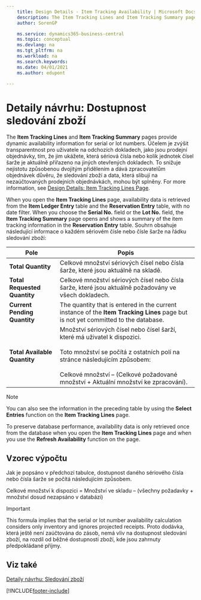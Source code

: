 ```yaml
---
    title: Design Details - Item Tracking Availability | Microsoft Docs
    description: The Item Tracking Lines and Item Tracking Summary pages provide dynamic availability information for serial or lot numbers. The purpose of this is to increase transparency for users on outbound documents, such as sales orders, by showing them which serial numbers or how many units of a lot number are currently assigned on other open documents.
    author: SorenGP

    ms.service: dynamics365-business-central
    ms.topic: conceptual
    ms.devlang: na
    ms.tgt_pltfrm: na
    ms.workload: na
    ms.search.keywords:
    ms.date: 04/01/2021
    ms.author: edupont

---
```

# Detaily návrhu: Dostupnost sledování zboží
The **Item Tracking Lines** and **Item Tracking Summary** pages provide dynamic availability information for serial or lot numbers. Účelem je zvýšit transparentnost pro uživatele na odchozích dokladech, jako jsou prodejní objednávky, tím, že jim ukážete, která sériová čísla nebo kolik jednotek čísel šarže je aktuálně přiřazeno na jiných otevřených dokladech. To snižuje nejistotu způsobenou dvojitým přidělením a dává zpracovatelům objednávek důvěru, že sledování zboží a data, která slibují na nezaúčtovaných prodejních objednávkách, mohou být splněny. For more information, see [Design Details: Item Tracking Lines Page](design-details-item-tracking-lines-window.md).

When you open the **Item Tracking Lines** page, availability data is retrieved from the **Item Ledger Entry** table and the **Reservation Entry** table, with no date filter. When you choose the **Serial No.** field or the **Lot No.** field, the **Item Tracking Summary** page opens and shows a summary of the item tracking information in the **Reservation Entry** table. Souhrn obsahuje následující informace o každém sériovém čísle nebo čísle šarže na řádku sledování zboží:

| Pole | Popis |
|---------------------------------|---------------------------------------|  
| **Total Quantity** | Celkové množství sériových čísel nebo čísla šarže, které jsou aktuálně na skladě. |
| **Total Requested Quantity** | Celkové množství sériových čísel nebo čísla šarže, které jsou aktuálně požadovány ve všech dokladech. |
| **Current Pending Quantity** | The quantity that is entered in the current instance of the **Item Tracking Lines** page but is not yet committed to the database. |
| **Total Available Quantity** | Množství sériových čísel nebo čísel šarží, které má uživatel k dispozici.<br /><br /> Toto množství se počítá z ostatních polí na stránce následujícím způsobem:<br /><br /> Celkové množství – (Celkové požadované množství + Aktuální množství ke zpracování). |

> [!NOTE]  
> You can also see the information in the preceding table by using the **Select Entries** function on the **Item Tracking Lines** page.

To preserve database performance, availability data is only retrieved once from the database when you open the **Item Tracking Lines** page and when you use the **Refresh Availability** function on the page.

## Vzorec výpočtu
Jak je popsáno v předchozí tabulce, dostupnost daného sériového čísla nebo čísla šarže se počítá následujícím způsobem.

Celkové množství k dispozici = Množství ve skladu  – (všechny požadavky + množství dosud nezapsáno v databázi)

> [!IMPORTANT]  
> This formula implies that the serial or lot number availability calculation considers only inventory and ignores projected receipts. Proto dodávka, která ještě není zaúčtována do zásob, nemá vliv na dostupnost sledování zboží, na rozdíl od běžné dostupnosti zboží, kde jsou zahrnuty předpokládané příjmy.

## Viz také
[Detaily návrhu: Sledování zboží](design-details-item-tracking.md)


[!INCLUDE[footer-include](includes/footer-banner.md)]
